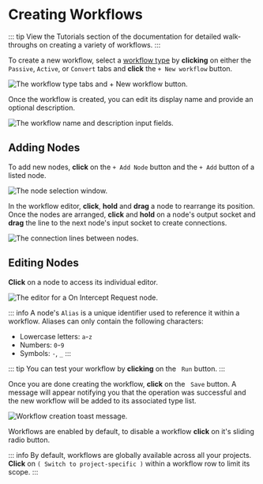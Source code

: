 # Creating Workflows

::: tip
View the Tutorials section of the documentation for detailed walk-throughs on creating a variety of workflows.
:::

To create a new workflow, select a [workflow type](/concepts/workflows_intro.md) by **clicking** on either the `Passive`, `Active`, or `Convert` tabs and **click** the `+ New workflow` button.

<img alt="The workflow type tabs and + New workflow button." src="/_images/workflows_create.png" center>

Once the workflow is created, you can edit its display name and provide an optional description.

<img alt="The workflow name and description input fields." src="/_images/workflows_name_description.png" center>

## Adding Nodes

To add new nodes, **click** on the `+ Add Node` button and the `+ Add` button of a listed node.

<img alt="The node selection window." src="/_images/workflows_add_node.png" center>

In the workflow editor, **click**, **hold** and **drag** a node to rearrange its position. Once the nodes are arranged, **click** and **hold** on a node's <code><Icon icon="fas fa-caret-down" /></code> output socket and **drag** the line to the next node's <code><Icon icon="fas fa-caret-down" /></code> input socket to create connections.

<img alt="The connection lines between nodes." src="/_images/workflows_connect.png" center>

## Editing Nodes

**Click** on a node to access its individual editor.

<img alt="The editor for a On Intercept Request node." src="/_images/workflows_node_editor.png" center>

::: info
A node's `Alias` is a unique identifier used to reference it within a workflow. Aliases can only contain the following characters:

- Lowercase letters: `a`-`z`
- Numbers: `0`-`9`
- Symbols: `-`, `_`
:::

::: tip
You can test your workflow by **clicking** on the <code><Icon icon="fas fa-play" /> Run</code> button.
:::

Once you are done creating the workflow, **click** on the <code><Icon icon="fas fa-floppy-disk" /> Save</code> button. A message will appear notifying you that the operation was successful and the new workflow will be added to its associated type list.

<img alt="Workflow creation toast message." src="/_images/workflows_toast_message.png" center>

Workflows are enabled by default, to disable a workflow **click** on it's sliding radio button.

::: info
By default, workflows are globally available across all your projects. **Click** on `( Switch to project-specific )` within a workflow row to limit its scope.
:::
